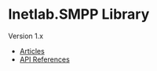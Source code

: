 Inetlab.SMPP Library
=====================

Version 1.x
  * [Articles](articles/intro.html)
  * [API References](api/Inetlab.SMPP.html)
